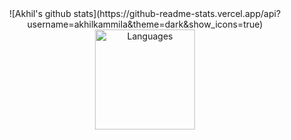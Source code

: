 
<div align = "center">
![Akhil's github stats](https://github-readme-stats.vercel.app/api?username=akhilkammila&theme=dark&show_icons=true) 
<img height="160px" src="https://github-readme-stats-eight-theta.vercel.app/api/top-langs/?username=DorsaRoh&layout=compact&langs_count=8&theme=algolia" alt="Languages"/>
</div>
